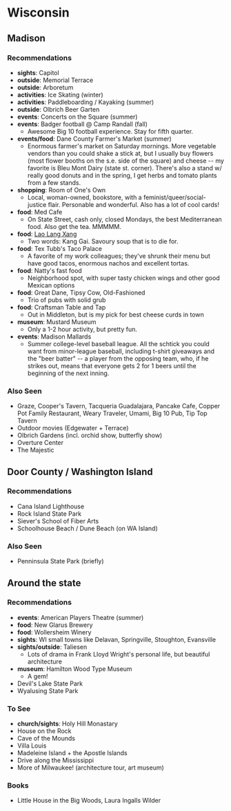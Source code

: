 # Wisconsin

## Madison

### Recommendations

* **sights**: Capitol
* **outside**: Memorial Terrace
* **outside**: Arboretum
* **activities**: Ice Skating (winter)
* **activities**: Paddleboarding / Kayaking (summer)
* **outside**: Olbrich Beer Garten
* **events**: Concerts on the Square (summer)
* **events**: Badger football @ Camp Randall (fall)
    * Awesome Big 10 football experience. Stay for fifth quarter.
* **events/food**: Dane County Farmer's Market (summer)
    * Enormous farmer's market on Saturday mornings. More vegetable vendors
    than you could shake a stick at, but I usually buy flowers (most flower
    booths on the s.e. side of the square) and cheese -- my favorite is Bleu
    Mont Dairy (state st. corner). There's also a stand w/ really good donuts
    and in the spring, I get herbs and tomato plants from a few stands.
* **shopping**: Room of One's Own
    * Local, woman-owned, bookstore, with a feminist/queer/social-justice
    flair. Personable and wonderful. Also has a lot of cool cards!
* **food**: Med Cafe
    * On State Street, cash only, closed Mondays, the best Mediterranean food.
    Also get the tea. MMMMM.
* **food**: [Lao Lang Xang][llx]
    * Two words: Kang Gai. Savoury soup that is to die for.
* **food**: Tex Tubb's Taco Palace
    * A favorite of my work colleagues; they've shrunk their menu but have
    good tacos, enormous nachos and excellent tortas.
* **food**: Natty's fast food
    * Neighborhood spot, with super tasty chicken wings and other good
     Mexican options
* **food**: Great Dane, Tipsy Cow, Old-Fashioned
    * Trio of pubs with solid grub
* **food**: Craftsman Table and Tap
    * Out in Middleton, but is my pick for best cheese curds in town
* **museum**: Mustard Museum
    * Only a 1-2 hour activity, but pretty fun.
* **events**: Madison Mallards
    * Summer college-level baseball league. All the schtick you could want
    from minor-league baseball, including t-shirt giveaways and the "beer
    batter" -- a player from the opposing team, who, if he strikes out, means
    that everyone gets 2 for 1 beers until the beginning of the next inning.

### Also Seen

* Graze, Cooper's Tavern, Tacqueria Guadalajara, Pancake Cafe, Copper Pot
Family Restaurant, Weary Traveler, Umami, Big 10 Pub, Tip Top Tavern
* Outdoor movies (Edgewater + Terrace)
* Olbrich Gardens (incl. orchid show, butterfly show)
* Overture Center
* The Majestic

## Door County / Washington Island

### Recommendations

* Cana Island Lighthouse
* Rock Island State Park
* Siever's School of Fiber Arts
* Schoolhouse Beach / Dune Beach (on WA Island)

### Also Seen

* Penninsula State Park (briefly)

## Around the state

### Recommendations

* **events**: American Players Theatre (summer)
* **food**: New Glarus Brewery
* **food**: Wollersheim Winery
* **sights**: WI small towns like Delavan, Springville, Stoughton, Evansville
* **sights/outside**: Taliesen
    * Lots of drama in Frank Lloyd Wright's personal life,
    but beautiful architecture
* **museum**: Hamilton Wood Type Museum
    * A gem!
* Devil's Lake State Park
* Wyalusing State Park

### To See

* **church/sights**: Holy Hill Monastary
* House on the Rock
* Cave of the Mounds
* Villa Louis
* Madeleine Island + the Apostle Islands
* Drive along the Mississippi
* More of Milwaukee! (architecture tour, art museum)

### Books

* Little House in the Big Woods, Laura Ingalls Wilder

[llx]: https://www.laolaan-xang.com/menus
